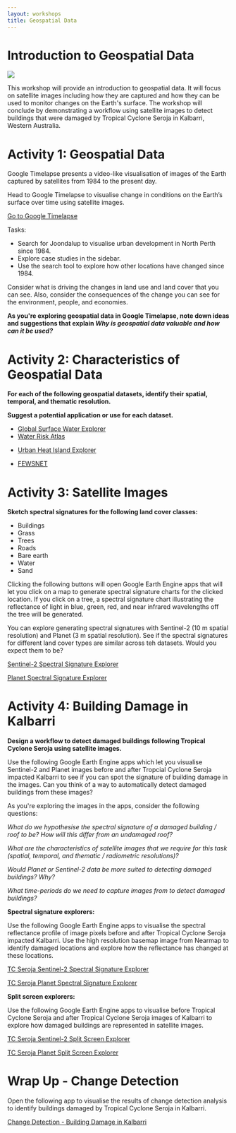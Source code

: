 ```yaml
---
layout: workshops
title: Geospatial Data
---
```


# Introduction to Geospatial Data

<figure style="margin-left: auto; margin-right: auto; text-align: center;">
    <img src="{{site.url}}/assets/images/kalbarri-title.png" class="img-fluid" style="min-width:100%">
</figure>

This workshop will provide an introduction to geospatial data. It will focus on satellite images including how they are captured and how they can be used to monitor changes on the Earth's surface. The workshop will conclude by demonstrating a workflow using satellite images to detect buildings that were damaged by Tropical Cyclone Seroja in Kalbarri, Western Australia. 

<p></p>

# Activity 1: Geospatial Data

Google Timelapse presents a video-like visualisation of images of the Earth captured by satellites from 1984 to the present day.  

Head to Google Timelapse to visualise change in conditions on the Earth’s surface over time using satellite images.

<a class="btn btn-primary" href="https://earthengine.google.com/timelapse/" target="_blank" role="button">Go to Google Timelapse</a>

Tasks:

* Search for Joondalup to visualise urban development in North Perth since 1984.
* Explore case studies in the sidebar.
* Use the search tool to explore how other locations have changed since 1984. 

Consider what is driving the changes in land use and land cover that you can see. Also, consider the consequences of the change you can see for the environment, people, and economies.  

**As you're exploring geospatial data in Google Timelapse, note down ideas and suggestions that explain *Why is geospatial data valuable and how can it be used?***

<p></p>

# Activity 2: Characteristics of Geospatial Data

**For each of the following geospatial datasets, identify their spatial, temporal, and thematic resolution.**

**Suggest a potential application or use for each dataset.**

* <a href="https://global-surface-water.appspot.com/map" target="_blank">Global Surface Water Explorer</a>
* <a href="https://www.wri.org/applications/aqueduct/water-risk-atlas" target="_blank">Water Risk Atlas</a>
<!-- * <a href="https://www.cloudtoclassroom.org/urbanization" target="_blank">Nightlights and Urbanisation</a> -->
* <a href="https://yceo.users.earthengine.app/view/uhimap" target="_blank">Urban Heat Island Explorer</a>
<!-- * <a href="https://www.cloudtoclassroom.org/australian-fires" target="_blank">Australian Bushfires</a> -->
* <a href="https://fews.net/" target="_blank">FEWSNET</a>

<p></p>

# Activity 3: Satellite Images

**Sketch spectral signatures for the following land cover classes:**

* Buildings
* Grass
* Trees
* Roads
* Bare earth
* Water
* Sand

Clicking the following buttons will open Google Earth Engine apps that will let you click on a map to generate spectral signature charts for the clicked location. If you click on a tree, a spectral signature chart illustrating the reflectance of light in blue, green, red, and near infrared wavelengths off the tree will be generated.

You can explore generating spectral signatures with Sentinel-2 (10 m spatial resolution) and Planet (3 m spatial resolution). See if the spectral signatures for different land cover types are similar across teh datasets. Would you expect them to be?

<a class="btn btn-primary" href="https://jmad1v07.users.earthengine.app/view/s2-spectral-signatures" target="_blank" role="button">Sentinel-2 Spectral Signature Explorer</a>

<p></p>

<a class="btn btn-primary" href="https://jmad1v07.users.earthengine.app/view/planet-spectral-signatures" target="_blank" role="button">Planet Spectral Signature Explorer</a>

<p></p>

# Activity 4: Building Damage in Kalbarri

**Design a workflow to detect damaged buildings following Tropical Cyclone Seroja using satellite images.**

Use the following Google Earth Engine apps which let you visualise Sentinel-2 and Planet images before and after Tropcial Cyclone Seroja impacted Kalbarri to see if you can spot the signature of building damage in the images. Can you think of a way to automatically detect damaged buildings from these images?

As you're exploring the images in the apps, consider the following questions:

*What do we hypothesise the spectral signature of a damaged building / roof to be? How will this differ from an undamaged roof?*

*What are the characteristics of satellite images that we require for this task (spatial, temporal, and thematic / radiometric resolutions)?*

*Would Planet or Sentinel-2 data be more suited to detecting damaged buildings? Why?*

*What time-periods do we need to capture images from to detect damaged buildings?*

**Spectral signature explorers:**

Use the following Google Earth Engine apps to visualise the spectral reflectance profile of image pixels before and after Tropical Cyclone Seroja impacted Kalbarri. Use the high resolution basemap image from Nearmap to identify damaged locations and explore how the reflectance has changed at these locations. 

<a class="btn btn-primary" href="https://jmad1v07.users.earthengine.app/view/tc-seroja-s2-spectral-signatures" target="_blank" role="button">TC Seroja Sentinel-2 Spectral Signature Explorer</a>

<p></p>

<a class="btn btn-primary" href="https://jmad1v07.users.earthengine.app/view/tc-seroja-planet-spectral-signatures" target="_blank" role="button">TC Seroja Planet Spectral Signature Explorer</a>

<p></p>

**Split screen explorers:**

Use the following Google Earth Engine apps to visualise before Tropical Cyclone Seroja and after Tropical Cyclone Seroja images of Kalbarri to explore how damaged buildings are represented in satellite images.

<a class="btn btn-primary" href="https://jmad1v07.users.earthengine.app/view/tc-seroja-s2-bands-split-screen" target="_blank" role="button">TC Seroja Sentinel-2 Split Screen Explorer</a>

<p></p>

<a class="btn btn-primary" href="https://jmad1v07.users.earthengine.app/view/tc-seroja-planet-bands-split-screen" target="_blank" role="button">TC Seroja Planet Split Screen Explorer</a>

<p></p>

# Wrap Up - Change Detection

Open the following app to visualise the results of change detection analysis to identify buildings damaged by Tropical Cyclone Seroja in Kalbarri.

<a class="btn btn-primary" href="https://jmad1v07.users.earthengine.app/view/tc-seroja-building-damage" target="_blank" role="button">Change Detection - Building Damage in Kalbarri</a>